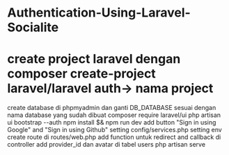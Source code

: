 # Authentication-Using-Laravel-Socialite
# create project laravel dengan composer create-project laravel/laravel auth-> nama project
create database di phpmyadmin dan ganti DB_DATABASE sesuai dengan nama database yang sudah dibuat
composer require laravel/ui
php artisan ui bootstrap --auth
npm install $& npm run dev
add button "Sign in using Google" and "Sign in using Github"
setting config/services.php
setting env
create route di routes/web.php
add function untuk redirect and callback di controller
add provider_id dan avatar di tabel users
php artisan serve
